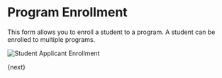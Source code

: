 <!-- add-breadcrumbs -->
# Program Enrollment

This form allows you to enroll a student to a program. A student can be enrolled to multiple programs.  

<img class="screenshot" alt="Student Applicant Enrollment" src="/docs/assets/img/schools/admission/program-enrollment.png">

{next}
